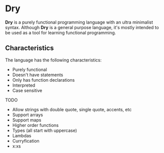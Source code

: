 # Dry
**Dry** is a purely functional programming language with an ultra minimalist syntax. Although **Dry** is a general purpose language, it's mostly intended to be used as a tool for learning functional programming.

## Characteristics
The language has the following characteristics:
* Purely functional
* Doesn't have statements
* Only has function declarations
* Interpreted
* Case sensitive

TODO
* Allow strings with double quote, single quote, accents, etc
* Support arrays
* Support maps
* Higher order functions
* Types (all start with uppercase)
* Lambdas
* Curryfication
* x:xs